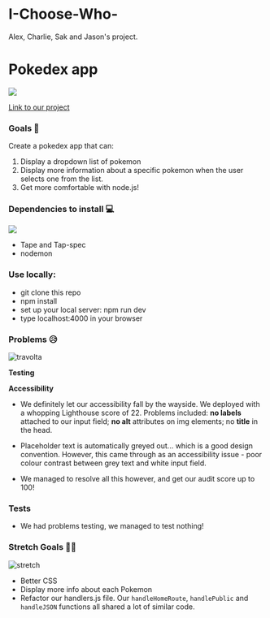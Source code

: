 # I-Choose-Who-
Alex, Charlie, Sak and Jason's project.

# Pokedex app
![](https://media.giphy.com/media/U2nN0ridM4lXy/giphy.gif)

[Link to our project](https://i-choose-who.herokuapp.com/)

### Goals 🥅

Create a pokedex app that can: 
1. Display a dropdown list of pokemon
2. Display more information about a specific pokemon when the user selects one from the list.
3. Get more comfortable with node.js!


### Dependencies to install 💻
![](https://media.giphy.com/media/TFhobYtkih62k/giphy.gif)

- Tape and Tap-spec
- nodemon

### Use locally:

- git clone this repo
- npm install
- set up your local server: npm run dev
- type localhost:4000 in your browser

### Problems 😥 
![travolta](https://media.giphy.com/media/yuI7fL5cR1YeA/giphy.gif)

**Testing**

**Accessibility**
- We definitely let our accessibility fall by the wayside. We deployed with a whopping Lighthouse score of 22. Problems included: **no labels** attached to our input field; **no alt** attributes on img elements; no **title** in the head.

- Placeholder text is automatically greyed out... which is a good design convention. However, this came through as an accessibility issue - poor colour contrast between grey text and white input field. 

- We managed to resolve all this however, and get our audit score up to 100!

[](https://media.giphy.com/media/k2bbmbmvUo7gA/giphy.gif)


### **Tests** 

- We had problems testing, we managed to test nothing!

### Stretch Goals 🏃🥅
![stretch](https://media.giphy.com/media/SwMMo3AMDwqru/giphy.gif)

- Better CSS
- Display more info about each Pokemon
- Refactor our handlers.js file. Our ```handleHomeRoute```, ```handlePublic``` and ```handleJSON``` functions all shared a lot of similar code.


